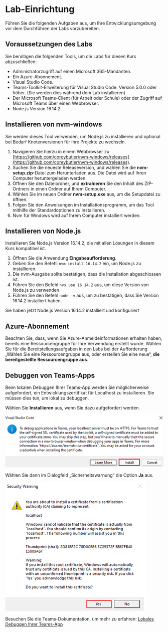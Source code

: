 # Lab-Einrichtung

Führen Sie die folgenden Aufgaben aus, um Ihre Entwicklungsumgebung vor dem Durchführen der Labs vorzubereiten.

## Voraussetzungen des Labs

Sie benötigen die folgenden Tools, um die Labs für diesen Kurs abzuschließen:

- Administratorzugriff auf einen Microsoft 365-Mandanten.
- Ein Azure-Abonnement.
- Visual Studio Code.
- Teams-Toolkit-Erweiterung für Visual Studio Code:  Version 5.0.0 oder höher. (Sie werden dies während dem Lab installieren)
- Der Microsoft Teams-Client (für Arbeit oder Schule) oder der Zugriff auf Microsoft Teams über einen Webbrowser.
- Node.js Version 16.14.2.

## Installieren von nvm-windows

Sie werden dieses Tool verwenden, um Node.js zu installieren und optional bei Bedarf Knotenversionen für Ihre Projekte zu wechseln.

1. Navigieren Sie hierzu in einem Webbrowser zu [https://github.com/coreybutler/nvm-windows/releases](https://github.com/coreybutler/nvm-windows/releases).
2. Suchen Sie die neueste Releaseversion, und wählen Sie die **nvm-setup.zip**-Datei zum Herunterladen aus.  Die Datei wird auf Ihren Computer heruntergeladen werden.
3. Öffnen Sie den Dateiordner, und **extrahieren** Sie den Inhalt des ZIP-Ordners in einen Ordner auf Ihrem Computer.
4. Wählen Sie im neuen Ordner **nvm-setup.exe** aus, um die Setupdatei zu öffnen.
5. Folgen Sie den Anweisungen im Installationsprogramm, um das Tool mithilfe der Standardoptionen zu installieren.
6. Nvm für Windows wird auf Ihrem Computer installiert werden.

## Installieren von Node.js

Installieren Sie Node.js Version 16.14.2, die mit allen Lösungen in diesem Kurs kompatibel ist.

1. Öffnen Sie die Anwendung **Eingabeaufforderung**.
2. Geben Sie den Befehl `nvm install 16.14.2` ein, um Node.js zu installieren.
3. Die nvm-Ausgabe sollte bestätigen, dass die Installation abgeschlossen ist.
4. Führen Sie den Befehl `nvs use 16.14.2` aus, um diese Version von Node.js zu verwenden.
5. Führen Sie den Befehl `node -v` aus, um zu bestätigen, dass Sie Version 16.14.2 installiert haben.

Sie haben jetzt Node.js Version 16.14.2 installiert und konfiguriert

## Azure-Abonnement

Beachten Sie, dass, wenn Sie Azure-Anmeldeinformationen erhalten haben, bereits eine Ressourcengruppe für Ihre Verwendung erstellt wurde.  Wählen Sie für die Bereitstellungsaufgaben in den Labs bei der Aufforderung „Wählen Sie eine Ressourcengruppe aus, oder erstellen Sie eine neue“, **die bereitgestellte Ressourcengruppe aus**.

## Debuggen von Teams-Apps

Beim lokalen Debuggen Ihrer Teams-App werden Sie möglicherweise aufgefordert, ein Entwicklungszertifikat für Localhost zu installieren.  Sie müssen dies tun, um lokal zu debuggen.

Wählen Sie **Installieren** aus, wenn Sie dazu aufgefordert werden.

![Screenshot der Eingabeaufforderung zum Installieren des Entwicklerzertifikats.](../../media/install-certificate.png)

Wählen Sie dann im Dialogfeld „Sicherheitswarnung“ die Option **Ja** aus.

![Screenshot des Dialogfelds „Sicherheit“.](../../media/development-certificate.png)

Besuchen Sie die Teams-Dokumentation, um mehr zu erfahren: [Lokales Debuggen Ihrer Teams-App](https://learn.microsoft.com/microsoftteams/platform/toolkit/debug-local?tabs=Windows&pivots=visual-studio-code-v5)
